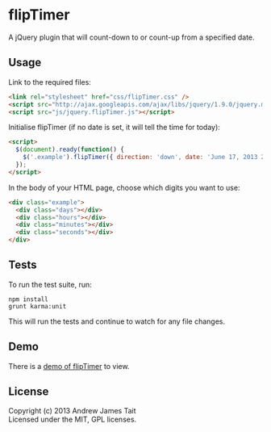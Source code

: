 flipTimer
=========

A jQuery plugin that will count-down to or count-up from a specified date.

## Usage
Link to the required files:
```html
<link rel="stylesheet" href="css/flipTimer.css" />
<script src="http://ajax.googleapis.com/ajax/libs/jquery/1.9.0/jquery.min.js"></script>
<script src="js/jquery.flipTimer.js"></script>
```
Initialise flipTimer (if no date is set, it will tell the time for today):
```html
<script>
  $(document).ready(function() {
    $('.example').flipTimer({ direction: 'down', date: 'June 17, 2013 23:15:00', callback: function() { alert('times up!'); } });
  });
</script>
```
In the body of your HTML page, choose which digits you want to use:
```html
<div class="example">
  <div class="days"></div>
  <div class="hours"></div>
  <div class="minutes"></div>
  <div class="seconds"></div>
</div>
```

## Tests
To run the test suite, run:
```
npm install
grunt karma:unit
```
This will run the tests and continue to watch for any file changes.

## Demo
There is a <a href="http://www.andrewjamestait.co.uk/flipTimer">demo of flipTimer</a> to view.

## License
Copyright (c) 2013 Andrew James Tait   
Licensed under the MIT, GPL licenses.
